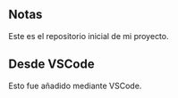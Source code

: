 ## Notas

Este es el repositorio inicial de mi proyecto.

## Desde VSCode

Esto fue añadido mediante VSCode.
